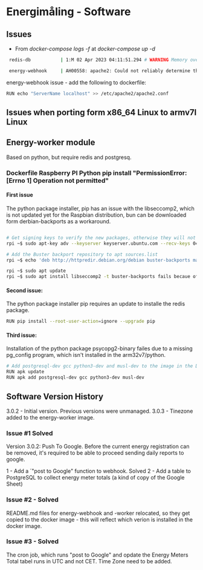 # Energimåling - Software

## **Issues**

- From *docker-compose logs -f* at *docker-compose up -d* 

````bash
 redis-db           | 1:M 02 Apr 2023 04:11:51.294 # WARNING Memory overcommit must be enabled! Without it, a background save or replication may fail under low memory condition. Being disabled, it can can also cause failures without low memory condition, see https://github.com/jemalloc/jemalloc/issues/1328. To fix this issue add 'vm.overcommit_memory = 1' to /etc/sysctl.conf and then reboot or run the command 'sysctl vm.overcommit_memory=1' for this to take effect.

 energy-webhook     | AH00558: apache2: Could not reliably determine the server's fully qualified domain name, using 192.168.96.5. Set the 'ServerName' directive globally to suppress this message

````

energy-webhook issue - add the following to dockerfile:

````bash
RUN echo "ServerName localhost" >> /etc/apache2/apache2.conf
````

## Issues when porting form x86_64 Linux to armv7l Linux

## Energy-worker module

Based on python, but require redis and postgresq. 

### Dockerfile Raspberry PI Python pip install "PermissionError: [Errno 1] Operation not permitted"

#### First issue

The python package installer, pip has an issue with the libseccomp2, which is not updated yet for the Raspbian distribution, bun can be downloaded form derbian-backports as a workaround.

```bash

# Get signing keys to verify the new packages, otherwise they will not install
rpi ~$ sudo apt-key adv --keyserver keyserver.ubuntu.com --recv-keys 04EE7237B7D453EC 648ACFD622F3D138

# Add the Buster backport repository to apt sources.list
rpi ~$ echo 'deb http://httpredir.debian.org/debian buster-backports main contrib non-free' | sudo tee -a /etc/apt/sources.list.d/debian-backports.list

rpi ~$ sudo apt update
rpi ~$ sudo apt install libseccomp2 -t buster-backports fails becaue of a missing pgconfig
```

#### Second issue:

The python package installer pip requires an update to installe the redis package.
```bash
RUN pip install --root-user-action=ignore --upgrade pip
```

#### Third issue:

Installation of the python package psycopg2-binary failes due to a missing pg_config program, which isn't installed in the arm32v7/python.

```bash
# Add postgresql-dev gcc python3-dev and musl-dev to the image in the Dockerfile
RUN apk update
RUN apk add postgresql-dev gcc python3-dev musl-dev

```

## Software Version History

3.0.2 - Initial version. Previous versions were unmanaged. 
3.0.3 - Tinezone added to the energy-worker image.

### Issue #1 Solved

Version 3.0.2: Push To Google. Before the current energy registration can be removed, it's required to be able to proceed sending daily reports to google.

1 - Add a ´"post to Google" function to webhook.  Solved
2 - Add a table to PostgreSQL to collect energy meter totals (a kind of copy of the Google Sheet)

### Issue #2 - Solved

README.md files for energy-webhook and -worker relocated, so they get copied to the docker image - this will reflect which verion is installed in the docker image.

### Issue #3 - Solved

The cron job, which runs "post to Google" and opdate the Energy Meters Total tabel runs in UTC and not CET.
Time Zone need to be added. 